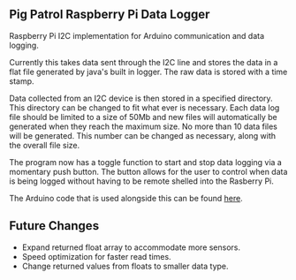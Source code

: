 ## Pig Patrol Raspberry Pi Data Logger

Raspberry Pi I2C implementation for Arduino communication and data logging.

Currently this takes data sent through the I2C line and stores the data in a flat file generated by java's built in
logger.  The raw data is stored with a time stamp.

Data collected from an I2C device is then stored in a specified directory.  This directory can be changed to fit
what ever is necessary.  Each data log file should be limited to a size of 50Mb and new files will automatically be
generated when they reach the maximum size.  No more than 10 data files will be generated.  This number can be changed
as necessary, along with the overall file size.

The program now has a toggle function to start and stop data logging via a momentary push button.  The button allows
for the user to control when data is being logged without having to be remote shelled into the Rasberry Pi.

The Arduino code that is used alongside this can be found [here](https://github.com/gdeshazer/Arduino-Capacitive-Sensor).

## Future Changes

* Expand returned float array to accommodate more sensors.
* Speed optimization for faster read times.
* Change returned values from floats to smaller data type.